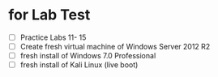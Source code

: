 # for Lab Test
- [ ] Practice Labs 11- 15
- [ ] Create fresh virtual machine of Windows Server 2012 R2
- [ ] fresh install of Windows 7.0 Professional
- [ ] fresh install of Kali Linux (live boot)
